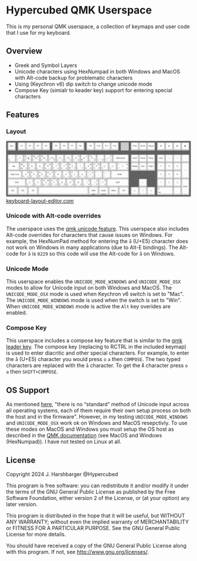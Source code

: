 # Hypercubed QMK Userspace

This is my personal QMK userspace, a collection of keymaps and user code that I use for my keyboard.

## Overview

* Greek and Symbol Layers
* Unicode characters using HexNumpad in both Windows and MacOS with Alt-code backup for problematic characters
* Using (Keychron v6) dip switch to change unicode mode
* Compose Key (simialr to keader key) support for entering special characters

## Features

### Layout

![Layout](./files/keyboard-layout.png)
[keyboard-layout-editor.com](http://www.keyboard-layout-editor.com/#/gists/912555eb0e702d68f874cf1906143ca6)


### Unicode with Alt-code overrides

The userspace uses the [qmk unicode feature](https://docs.qmk.fm/#/feature_unicode).  This userspace also includes Alt-code overrides for characters that cause issues on Windows.  For example, the HexNumPad method for entering the `å` (U+E5) character does not work on Windows in many applications (due to Alt-E bindings).  The Alt-code for `å` is `0229` so this code will use the Alt-code for `å` on Windows.

### Unicode Mode

This userspace enables the `UNICODE_MODE_WINDOWS` and `UNICODE_MODE_OSX` modes to allow for Unicode input on both Windows and MacOS.  The `UNICODE_MODE_OSX` mode is used when Keychron v6 switch is set to "Mac".  The `UNICODE_MODE_WINDOWS` mode is used when the switch is set to "Win".  When `UNICODE_MODE_WINDOWS` mode is active the `Alt` key overides are enabled.

### Compose Key

This userspace includes a compose key feature that is similar to the [qmk leader key](https://docs.qmk.fm/#/feature_leader_key).  The compose key (replacing to RCTRL in the included keymap) is used to enter diacritic and other special characters.  For example, to enter the `å` (U+E5) character you would press `o` `a` then `COMPOSE`.  The two typed characters are replaced with the `å` character.  To get the `Å` character press `o` `a` then `SHIFT+COMPOSE`.


## OS Support

As mentioned [here](https://docs.qmk.fm/#/feature_unicode), "there is no “standard” method of Unicode input across all operating systems, each of them require their own setup process on both the host and in the firmware".  However, in my testing `UNICODE_MODE_WINDOWS` and `UNICODE_MODE_OSX` work ok on Windows and MacOS resepctivly.  To use these modes on MacOS and Windows you must setup the OS host as described in the [QMK documentation](https://docs.qmk.fm/#/feature_unicode?id=input-modes) (see MacOS and Windows (HexNumpad)).  I have not tested on Linux at all.

## License

Copyright 2024 J. Harshbarger @Hypercubed

This program is free software: you can redistribute it and/or modify
it under the terms of the GNU General Public License as published by
the Free Software Foundation, either version 2 of the License, or
(at your option) any later version.

This program is distributed in the hope that it will be useful,
but WITHOUT ANY WARRANTY; without even the implied warranty of
MERCHANTABILITY or FITNESS FOR A PARTICULAR PURPOSE.  See the
GNU General Public License for more details.

You should have received a copy of the GNU General Public License
along with this program.  If not, see <http://www.gnu.org/licenses/>.

